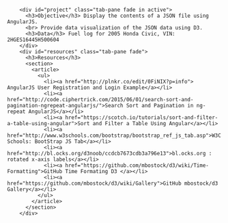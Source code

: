         <div id="project" class="tab-pane fade in active">
          <h3>Objective</h3> Display the contents of a JSON file using AngularJS.
          <br> Provide data visualization of the JSON data using D3.
          <h3>Data</h3> Fuel log for 2005 Honda Civic, VIN: 2HGES16445H500604
        </div>
        <div id="resources" class="tab-pane fade">
          <h3>Resources</h3>
          <section>
            <article>
              <ul>
                <li><a href="http://plnkr.co/edit/0FiNIX?p=info"> AngularJS User Registration and Login Example</a></li>
                <li><a href="http://code.ciphertrick.com/2015/06/01/search-sort-and-pagination-ngrepeat-angularjs/">Search Sort and Pagination in ng-repeat AngularJS</a></li>
                <li><a href="https://scotch.io/tutorials/sort-and-filter-a-table-using-angular">Sort and Filter a Table Using Angular</a></li>
                <li><a href="http://www.w3schools.com/bootstrap/bootstrap_ref_js_tab.asp">W3C Schools: BootStrap JS Tab</a></li>
                <li><a href="http://bl.ocks.org/d3noob/ccdcb7673cdb3a796e13">bl.ocks.org : rotated x-axis labels</a></li>
                <li><a href="https://github.com/mbostock/d3/wiki/Time-Formatting">GitHub Time Formating D3 </a></li>
                <li><a href="https://github.com/mbostock/d3/wiki/Gallery">GitHub mbostock/d3 Gallery</a></li>
              </ul>
            </article>
          </section>
        </div>
